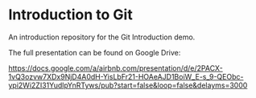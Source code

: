 # Introduction to Git
An introduction repository for the Git Introduction demo.

The full presentation can be found on Google Drive:

https://docs.google.com/a/airbnb.com/presentation/d/e/2PACX-1vQ3ozvw7XDx9NjD4A0dH-YisLbFr21-HOAeAJD1BoiW_E-s_9-QEObc-ypi2Wi2ZI31YudlpYnRTyws/pub?start=false&loop=false&delayms=3000

